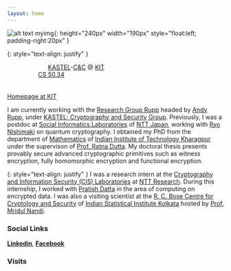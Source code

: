 ```yaml
---
layout: home
---
```



![alt text myimg](https://github.com/tapaspal9/homepage/assets/27273692/f7795ac4-b7a4-4df7-8751-b0e080a3d84c){: height="240px" width="190px" style="float:left; padding-right:20px" }




{: style="text-align: justify" }

<span style="color : white"> Group Leader</span> [KASTEL](https://kastel-labs.de)-[C&C](https://ess.kastel.kit.edu/english/135.php) @ [KIT](https://www.kit.edu/english/)\
<span style="color : white">Room 230 [CS 50.34](https://www.kit.edu/campusplan/index_en.php)</span>\
<span style="color : white">Am Fasanengarten 5</span>\
<span style="color : white">76131 Karlsruhe</span>\
[Homepage at KIT](https://crypto.iti.kit.edu/english/staff_rupp_tapas_pal.php)



I am currently working with the [Research Group Rupp](https://crypto.iti.kit.edu/english/research_group_rupp.php) headed by [Andy Rupp](https://crypto.kastel.kit.edu/english/head_of_group.php), under [KASTEL: Cryptography and Security Group](https://crypto.iti.kit.edu/english/index.php). Previously, I was a postdoc at [Social Informatics Laboratories](https://www.rd.ntt/e/organization/researcher/?lab=1015) of [NTT Japan](https://www.rd.ntt/e/index.html), working with [Ryo Nishimaki](https://www.nishimaki.info) on quantum cryptography. I obtained my PhD from the department of [Mathematics](http://www.iitkgp.ac.in/department/MA) of [Indian Institute of Technology Kharagpur](http://www.iitkgp.ac.in) under the supervison of [Prof. Ratna Dutta](http://www.facweb.iitkgp.ac.in/~ratna/). My doctoral thesis presents provably secure advanced cryptographic primitives such as witness encryption, fully homomorphic encryption and functional encryption. 

{: style="text-align: justify" }
I was a research intern at the [Cryptography and Information Security (CIS) Laboratories](https://ntt-research.com/cis/) at [NTT Research](https://ntt-research.com). During this internship, I worked with [Pratish Datta](https://ntt-research.com/cis-people/) in the area of computing on encrypted data. I was also a visiting scientist at the [R. C. Bose Centre for Cryptology and Security](https://www.isical.ac.in/~rcbose/) of [Indian Statistical Institute Kolkata](https://www.isical.ac.in) hosted by [Prof. Mridul Nandi](https://www.isical.ac.in/~mridul/).  




### Social Links

**[Linkedin](https://www.linkedin.com/in/tapas-pal-7b5a88b7/)**, **[Facebook](https://www.facebook.com/tapas.pal.144/)**


### Visits

